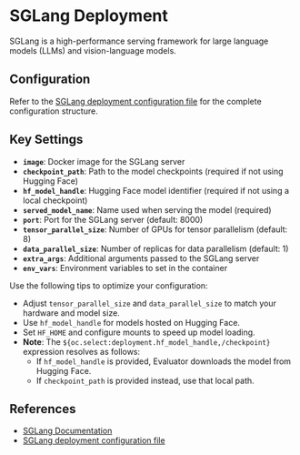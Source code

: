 # SGLang Deployment

SGLang is a high-performance serving framework for large language models (LLMs) and vision-language models.

## Configuration

Refer to the [SGLang deployment configuration file](../../../../packages/nemo-evaluator-launcher/src/nemo_evaluator_launcher/configs/deployment/sglang.yaml) for the complete configuration structure.

## Key Settings

- **`image`**: Docker image for the SGLang server
- **`checkpoint_path`**: Path to the model checkpoints (required if not using Hugging Face)
- **`hf_model_handle`**: Hugging Face model identifier (required if not using a local checkpoint)
- **`served_model_name`**: Name used when serving the model (required)
- **`port`**: Port for the SGLang server (default: 8000)
- **`tensor_parallel_size`**: Number of GPUs for tensor parallelism (default: 8)
- **`data_parallel_size`**: Number of replicas for data parallelism (default: 1)
- **`extra_args`**: Additional arguments passed to the SGLang server
- **`env_vars`**: Environment variables to set in the container

Use the following tips to optimize your configuration:
- Adjust `tensor_parallel_size` and `data_parallel_size` to match your hardware and model size.
- Use `hf_model_handle` for models hosted on Hugging Face.
- Set `HF_HOME` and configure mounts to speed up model loading.
- **Note**: The `${oc.select:deployment.hf_model_handle,/checkpoint}` expression resolves as follows:
  - If `hf_model_handle` is provided, Evaluator downloads the model from Hugging Face.
  - If `checkpoint_path` is provided instead, use that local path.


## References

- [SGLang Documentation](https://docs.sglang.ai/)
- [SGLang deployment configuration file](../../../../packages/nemo-evaluator-launcher/src/nemo_evaluator_launcher/configs/deployment/sglang.yaml)
